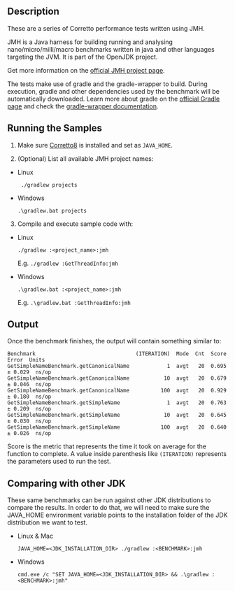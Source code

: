 ## Description
These are a series of Corretto performance tests written using JMH.

JMH is a Java harness for building running and analysing nano/micro/milli/macro benchmarks written in java and other 
languages targeting the JVM. It is part of the OpenJDK project.

Get more information on the [official JMH project page](https://openjdk.java.net/projects/code-tools/jmh/).

The tests make use of gradle and the gradle-wrapper to build. During execution, gradle and other dependencies used by the benchmark will be automatically downloaded. Learn more about gradle on the [official Gradle page](https://gradle.org/) and check the [gradle-wrapper documentation](https://docs.gradle.org/current/userguide/gradle_wrapper.html).

## Running the Samples

1. Make sure [Corretto8](https://docs.aws.amazon.com/corretto/latest/corretto-8-ug/downloads-list.html) is installed
 and set as `JAVA_HOME`.

2. (Optional) List all available JMH project names:

 * Linux

    ```
     ./gradlew projects
    ```

 * Windows
    ```$xslt
    .\gradlew.bat projects
    ```

3. Compile and execute sample code with:

* Linux
    ```
    ./gradlew :<project_name>:jmh
    ```
    E.g. `./gradlew :GetThreadInfo:jmh`

* Windows
    ```$xslt
    .\gradlew.bat :<project_name>:jmh
    ```
    E.g. `.\gradlew.bat :GetThreadInfo:jmh`

## Output

Once the benchmark finishes, the output will contain something similar to:

```
Benchmark                                (ITERATION)  Mode  Cnt  Score   Error  Units
GetSimpleNameBenchmark.getCanonicalName            1  avgt   20  0.695 ± 0.029  ns/op
GetSimpleNameBenchmark.getCanonicalName           10  avgt   20  0.679 ± 0.046  ns/op
GetSimpleNameBenchmark.getCanonicalName          100  avgt   20  0.929 ± 0.180  ns/op
GetSimpleNameBenchmark.getSimpleName               1  avgt   20  0.763 ± 0.209  ns/op
GetSimpleNameBenchmark.getSimpleName              10  avgt   20  0.645 ± 0.030  ns/op
GetSimpleNameBenchmark.getSimpleName             100  avgt   20  0.640 ± 0.026  ns/op
```

Score is the metric that represents the time it took on average for the function to complete. A value inside parenthesis like `(ITERATION)` represents the parameters used to run the test.

## Comparing with other JDK
These same benchmarks can be run against other JDK distributions to compare the results. In order to do that, we will need to make sure the JAVA_HOME environment variable points to the installation folder of the JDK distribution we want to test.

* Linux & Mac
   ```
   JAVA_HOME=<JDK_INSTALLATION_DIR> ./gradlew :<BENCHMARK>:jmh
   ```
* Windows
   ```
   cmd.exe /c "SET JAVA_HOME=<JDK_INSTALLATION_DIR> && .\gradlew :<BENCHMARK>:jmh"
   ```
